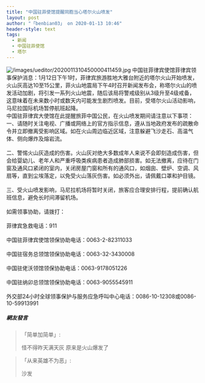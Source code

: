```yaml
---
title: "中国驻菲使馆提醒同胞当心塔尔火山喷发"
layout: post
author: "「benbian03」 on 2020-01-13 10:46"
header-style: text
tags:
  - 新闻
  - 中国驻菲使馆
  - 塔尔
---
```


<img src="http://images.feileyuan.com/images/ueditor/2020011310450000411459.jpg" title="/images/ueditor/2020011310450000411459.jpg" alt="/images/ueditor/2020011310450000411459.jpg">
中国驻菲律宾使馆菲律宾领事保护消息：1月12日下午1时，菲律宾旅游胜地大雅台附近的塔尔火山开始喷发，火山灰高达10至15公里，菲火山地震局下午4时召开新闻发布会，称塔尔火山的喷发活动加剧，将引发一系列火山地震，随后该局将警戒级别从3级升至4级戒备，这意味着在未来数小时或数天内可能发生剧烈喷发。目前，受塔尔火山活动影响，马尼拉国际机场暂停航班起降。
<br>
中国驻菲律宾大使馆在此提醒旅菲中国公民，在火山喷发期间请注意以下事项：
<br>
一、请随时关注电视、广播或网络上的官方指示信息，遵从当地政府发布的疏散命令并立即撤离受影响区域。如在火山周边临近区域，注意躲避飞沙走石、高温气体、侧向爆炸及熔岩流。
<br>
<br>
二、警惕火山灰造成的伤害。火山灰对绝大多数成年人来说不会即刻造成伤害，但会给婴幼儿、老年人和严重呼吸类疾病患者造成肺部损害。如无法撤离，应待在门窗及通风口紧闭的室内，关闭房屋门窗和所有的通风口，如烟囱、壁炉、空调、风扇等，直到尘埃落定，以免受火山落灰伤害。如必须外出，请佩戴口罩和护目镜。
<br>
<br>
三、受火山喷发影响，马尼拉机场将暂时关闭，旅客应合理安排行程，提前确认航班信息，避免长时间滞留机场。
<br>
<br>
如需领事协助，请拨打：
<br>
<br>
菲律宾急救电话：911
<br>
<br>
中国驻菲律宾使馆领保协助电话：0063-2-82311033
<br>
<br>
中国驻宿务总领馆领保协助电话：0063-32-3430008
<br>
<br>
中国驻佬沃领馆领保协助电话：0063-9178051226
<br>
<br>
中国驻纳卯总领馆领保协助电话：0063-9055545911
<br>
<br>
外交部24小时全球领事保护与服务应急呼叫中心电话：0086-10-12308或0086-10-59913991
<input type="hidden" value="菲乐园提供"><br>

##### 網友發言 
> 「简单加简单」:
> <p>怪不得昨天满天灰 原来是火山爆发了</p>

> 「从来英雄不为恶」:
> <p>沙发&nbsp;</p>



